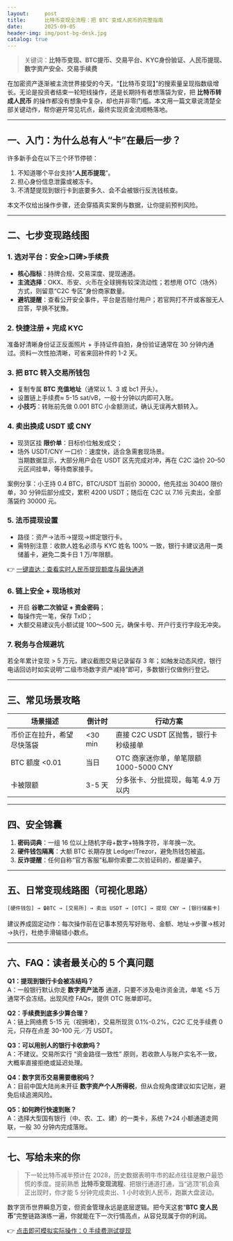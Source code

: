 ```yaml
---
layout:     post
title:      比特币变现全流程：把 BTC 变成人民币的完整指南
date:       2025-09-05
header-img: img/post-bg-desk.jpg
catalog: true
---
```


> 关键词：**比特币变现、BTC提币、交易平台、KYC身份验证、人民币提现、数字资产安全、交易手续费**

在加密资产逐渐被主流世界接受的今天，“【比特币变现】”的搜索量呈现指数级增长。无论是投资者结束一轮短线操作，还是长期持有者想落袋为安，把 **比特币转成人民币** 的操作都没有想象中复杂，却也并非零门槛。本文用一篇文章说清楚全部关键动作，帮你避开常见坑点，最终实现资金流顺畅落地。

---

## 一、入门：为什么总有人“卡”在最后一步？
许多新手会在以下三个环节停顿：

1. 不知道哪个平台支持“**人民币提现**”。  
2. 担心身份信息泄露或被冻卡。  
3. 不清楚提现到银行卡到底要多久、会不会被银行反洗钱核查。  

本文不仅给出操作步骤，还会穿插真实案例与数据，让你提前预判风险。

---

## 二、七步变现路线图

### 1. 选对平台：安全>口碑>手续费
- **核心指标**：持牌合规、交易深度、提现通道。  
- **主流选择**：OKX、币安、火币在全球拥有较深流动性；若想用 OTC（场外）方式，则留意“C2C 专区”身份商家数量。
- **避坑提醒**：查看公开安全事件，平台是否赔付用户；若官网打不开或客服无人应答，早换不犹豫。

### 2. 快捷注册 + 完成 KYC
准备好清晰身份证正反面照片 + 手持证件自拍，身份验证通常在 30 分钟内通过。资料一次性拍清晰，可省来回补件的 1-2 天。

### 3. 把 BTC 转入交易所钱包
- 复制专属 **BTC 充值地址**（通常以 1、3 或 bc1 开头）。  
- 设置链上手续费≈ 5-15 sat/vB，一般十分钟以内即可入账。  
- **小技巧**：转账前先做 0.001 BTC 小金额测试，确认无误再大额转入。

### 4. 卖出换成 USDT 或 CNY
- 现货区挂 **限价单**：目标价位触发成交；  
- 场外 USDT/CNY 一口价：速度快，适合急需套现场景。  
当期数据显示，大部分用户会在 USDT 区先完成对冲，再在 C2C 溢价 20–50 元区间挂单，等待商家接手。

案例分享：小王持 0.4 BTC，BTC/USDT 当前价 30000，他先挂出 30400 限价单，30 分钟后部分成交，累积 4200 USDT；随后在 C2C 以 7.16 元卖出，全部落袋约 30000 元。

### 5. 法币提现设置
- 路径：资产→法币→提现→绑定银行卡。  
- 需特别注意：收款人姓名必须与 KYC 姓名 100% 一致，银行卡建议选用一类储蓄卡，避免二类卡日 1 万/年限额。

👉 [一键直达：查看实时人民币提现额度与最快通道](https://okxdog.com/)

### 6. 链上安全 + 现场核对
- 开启 **谷歌二次验证 + 资金密码**；  
- 每操作完一笔，保存 TxID；  
- 大额交易建议先小额试提 100～500 元，确保卡号、开户行支行字段无冲突。

### 7. 税务与合规避坑
若全年累计变现 > 5 万元，建议截图交易记录留存 3 年；如触发动态风控，银行电话回访时如实说明“二级市场数字资产减持”即可，多数银行仅做例行登记。

---

## 三、常见场景攻略

| 场景描述 | 倒计时 | 行动方案 |
|---|---|---|
| 币价正在拉升，希望尽快落袋 | <30 min | 直接 C2C USDT 区抛售，银行卡秒级接单 |
| BTC 额度 <0.01 | 当日 | OTC 商家迷你单，单笔限额 1000-5000 CNY |
| 卡被限额 | 3-5 天 | 分多张卡、分批提现，每笔 4.9 万以内 |

---

## 四、安全锦囊

1. **密码词典**：一组 16 位以上随机字母+数字+特殊字符，半年换一次。  
2. **硬件钱包隔离**：大额 BTC 长期存放 Ledger/Trezor，避免热钱包被盗。  
3. **反诈提醒**：任何自称“官方客服”私聊你索要二次验证码的，都是骗子。  

---

## 五、日常变现线路图（可视化思路）

```text
[硬件钱包] → 🔒BTC → [交易所] → 卖出 USDT → [OTC] → 提现 CNY → [银行储蓄卡]
```

建议养成固定动作：每次操作前在记事本预先写好账号、金额、地址→步骤→核对→执行，杜绝手滑输错小数点。

---

## 六、FAQ：读者最关心的 5 个真问题

**Q1：提现到银行卡会被冻结吗？**  
A：一般银行默认你走 **数字资产法币** 通道，只要不涉及电诈资金流，单笔 <5 万通常不会冻结。出现风控 FAQs，提供 OTC 账单即可。

**Q2：手续费到底多少算合理？**  
A：链上网络费 5-15 元（视拥堵），交易所现货 0.1%-0.2%，C2C 汇兑手续费 0 元，只存在点差 30-100 元／万 USDT。

**Q3：可以用别人的银行卡收款吗？**  
A：不建议。交易所实行 “资金路径一致性” 原则，若收款人与账户实名不一致，大概率直接拒绝或延迟处理。

**Q4：数字货币交易需要缴税吗？**  
A：目前中国大陆尚未开征 **数字资产个人所得税**，但从合规角度建议如实记账，避免后续追溯风险。

**Q5：如何跨行快速到账？**  
A：选择大型国有银行（中、农、工、建）的一类卡，系统 7×24 小额通道走网联，一般 30 分钟内完成落账。

---

## 七、写给未来的你

> 下一轮比特币减半预计在 2028，历史数据表明牛市的起点往往是散户最恐慌的季度。提前熟悉 **比特币变现流程**、把银行通道打通，当“逃顶”机会真正出现时，你才能 5 分钟完成卖出、1 小时收到人民币，跑赢大盘波动。

数字货币世界瞬息万变，但资金管理永远是底层逻辑。把今天这套“**BTC 变人民币**”完整链路演练一遍，你就能在下一次行情高点，从容兑现属于你的利润。

👉 [点击即可模拟实际操作：0 手续费测试提现](https://okxdog.com/)
